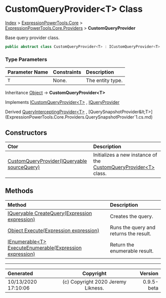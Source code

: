 ﻿# CustomQueryProvider&lt;T> Class

[Index](../index.md) > [ExpressionPowerTools.Core](ExpressionPowerTools.Core.a.md) > [ExpressionPowerTools.Core.Providers](ExpressionPowerTools.Core.Providers.n.md) > **CustomQueryProvider<T>**

Base query provider class.

```csharp
public abstract class CustomQueryProvider<T> : ICustomQueryProvider<T>
```

### Type Parameters

| Parameter Name | Constraints | Description |
| :-- | :-- | :-- |
| `T` | None. | The entity type. |

Inheritance [Object](https://docs.microsoft.com/dotnet/api/system.object) → **CustomQueryProvider&lt;T>**

Implements  [ICustomQueryProvider&lt;T>](ExpressionPowerTools.Core.Signatures.ICustomQueryProvider`1.i.md) ,  [IQueryProvider](https://docs.microsoft.com/dotnet/api/system.linq.iqueryprovider) 

Derived  [QueryInterceptingProvider&lt;T>](ExpressionPowerTools.Core.Providers.QueryInterceptingProvider`1.cs.md) ,  [QuerySnapshotProvider&lt;T>](ExpressionPowerTools.Core.Providers.QuerySnapshotProvider`1.cs.md) 

## Constructors

| Ctor | Description |
| :-- | :-- |
| [CustomQueryProvider(IQueryable sourceQuery)](ExpressionPowerTools.Core.Providers.CustomQueryProvider`1.ctor.md#customqueryprovideriqueryable-sourcequery) | Initializes a new instance of the [CustomQueryProvider&lt;T>](ExpressionPowerTools.Core.Providers.CustomQueryProvider`1.cs.md) class. |
## Methods

| Method | Description |
| :-- | :-- |
| [IQueryable CreateQuery(Expression expression)](ExpressionPowerTools.Core.Providers.CustomQueryProvider`1.CreateQuery.m.md) | Creates the query. |
| [Object Execute(Expression expression)](ExpressionPowerTools.Core.Providers.CustomQueryProvider`1.Execute.m.md) | Runs the query and returns the result. |
| [IEnumerable&lt;T> ExecuteEnumerable(Expression expression)](ExpressionPowerTools.Core.Providers.CustomQueryProvider`1.ExecuteEnumerable.m.md) | Return the enumerable result. |

---

| Generated | Copyright | Version |
| :-- | :-: | --: |
| 10/13/2020 17:10:06 | (c) Copyright 2020 Jeremy Likness. | 0.9.5-beta |
